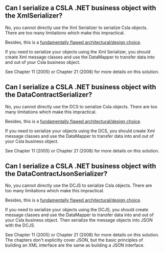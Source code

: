 ## Can I serialize a CSLA .NET business object with the XmlSerializer?
No, you cannot directly use the Xml Serializer to serialize Csla objects.  There are too many limitations which make this impractical.

Besides, this is a [fundamentally flawed architectural/design choice](ObjectsAsServiceContract.md).

If you need to serialize your objects using the Xml Serializer, you should create Xml message classes and use the DataMapper to transfer data into and out of your Csla business object.

See Chapter 11 (2005) or Chapter 21 (2008) for more details on this solution.

## Can I serialize a CSLA .NET business object with the DataContractSerializer?
No, you cannot directly use the DCS to serialize Csla objects.  There are too many limitations which make this impractical.

Besides, this is a [fundamentally flawed architectural/design choice](ObjectsAsServiceContract.md).

If you need to serialize your objects using the DCS, you should create Xml message classes and use the DataMapper to transfer data into and out of your Csla business object.

See Chapter 11 (2005) or Chapter 21 (2008) for more details on this solution.

## Can I serialize a CSLA .NET business object with the DataContractJsonSerializer?
No, you cannot directly use the DCJS to serialize Csla objects.  There are too many limitations which make this impractical.

Besides, this is a [fundamentally flawed architectural/design choice](ObjectsAsServiceContract.md).

If you need to serialize your objects using the DCJS, you should create message classes and use the DataMapper to transfer data into and out of your Csla business object. Then serialize the message objects into JSON with the DCJS.

See Chapter 11 (2005) or Chapter 21 (2008) for more details on this solution. The chapters don't explicitly cover JSON, but the basic principles of building an XML interface are the same as building a JSON interface.
